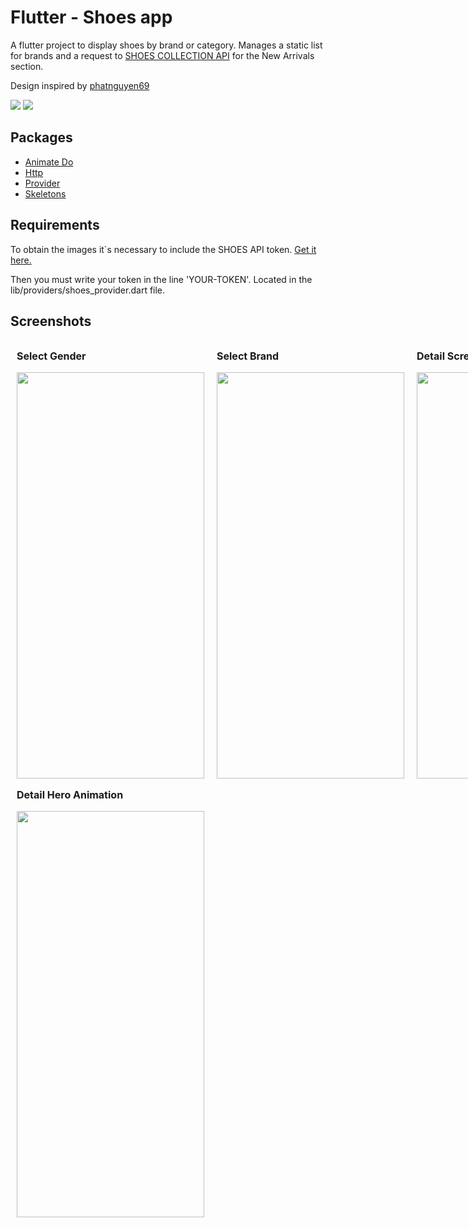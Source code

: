 # Flutter - Shoes app

A flutter project to display shoes by brand or category. Manages a static list for brands and a request to <a href="https://rapidapi.com/kaushiksheel9/api/shoes-collections" target="_blank">SHOES COLLECTION API</a> for the New Arrivals section.

Design inspired by <a href="https://www.behance.net/gallery/153198417/Shose-App-UI-Design" target="_blank">phatnguyen69</a> 

<div>
    <img src="https://img.shields.io/badge/Made%20with-flutter-blue">
    <img src="https://img.shields.io/badge/SDK%20version-%3E%3D2.18.1-orange">
</div>

## Packages

<ul>
    <li>
        <a href="https://pub.dev/packages/animate_do" target="_blank">Animate Do</a>
    </li>
    <li>
        <a href="https://pub.dev/packages/http" target="_blank">Http</a>
    </li>
    <li>
        <a href="https://pub.dev/packages/provider" target="_blank">Provider</a>
    </li>
    <li>
        <a href="https://pub.dev/packages/skeletons" target="_blank">Skeletons</a>
    </li>
</ul>

## Requirements

To obtain the images it`s necessary to include the SHOES API token. <a href="https://rapidapi.com/kaushiksheel9/api/shoes-collections" target="_blank">Get it here.</a> 

Then you must write your token in the line 'YOUR-TOKEN'. Located in the lib/providers/shoes_provider.dart file.

## Screenshots
<div style="display:grid; grid-template-columns: 1fr 1fr 1fr;">
    <div style="margin: 0 10px">
        <p style="font-size: 16px; font-weight: bold;">Select Gender</p>
        <img  width="300" height="650" src="https://res.cloudinary.com/dinz56p67/image/upload/v1668466457/flutter%20shoes%20app/1-category_select_p2t3xv.gif">
    </div>
    <div style="margin: 0 10px">
        <p style="font-size: 16px; font-weight: bold;">Select Brand</p>
        <img  width="300" height="650" src="https://res.cloudinary.com/dinz56p67/image/upload/v1668473907/flutter%20shoes%20app/2-brand_select_tbi0op.gif">
    </div>
    <div style="margin: 0 10px">
        <p style="font-size: 16px; font-weight: bold;">Detail Screen</p>
        <img  width="300" height="650" src="https://res.cloudinary.com/dinz56p67/image/upload/v1668466450/flutter%20shoes%20app/3-detail_xfqc99.gif">
    </div>
    <div style="margin: 0 10px">
        <p style="font-size: 16px; font-weight: bold;">Detail Hero Animation</p>
        <img  width="300" height="650" src="https://res.cloudinary.com/dinz56p67/image/upload/v1668473988/flutter%20shoes%20app/4-detail_back_ghbrxo.gif">
    </div>
</div>
